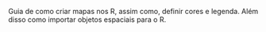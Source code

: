 Guia de como criar mapas nos R, assim como, definir cores e legenda. 
Além disso como importar objetos espaciais para o R. 
